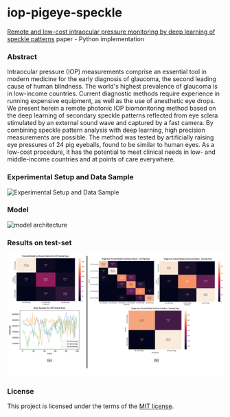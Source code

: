 # iop-pigeye-speckle
[Remote and low-cost intraocular pressure monitoring by deep learning of speckle patterns](https://doi.org/10.1117/1.JBO.29.3.037003) paper - Python implementation

### Abstract
Intraocular pressure (IOP) measurements comprise an essential tool in modern medicine for the early diagnosis of glaucoma, the second leading cause of human blindness. The world's highest prevalence of glaucoma is in low-income countries. 
Current diagnostic methods require experience in running expensive equipment, as well as the use of anesthetic eye drops. We present herein a remote photonic IOP biomonitoring method based on the deep learning of secondary speckle patterns reflected from eye sclera stimulated by an external sound wave and captured by a fast camera. By combining speckle pattern analysis with deep learning, high precision measurements are possible.
The method was tested by artificially raising eye pressures of 24 pig eyeballs, found to be similar to human eyes. As a low-cost procedure, it has the potential to meet clinical needs in low- and middle-income countries and at points of care everywhere.

### Experimental Setup and Data Sample
![Experimental Setup and Data Sample](expsetup.png)


### Model
![model architecture](model.png)

### Results on test-set
![IOP confusion matrices and results](results.png)

### License
This project is licensed under the terms of the [MIT license](https://github.com/zeevikal/speckles-classification/blob/master/LICENSE).
